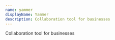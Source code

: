```yaml
---
name: yammer
displayName: Yammer
description: Collaboration tool for businesses
---
```

Collaboration tool for businesses